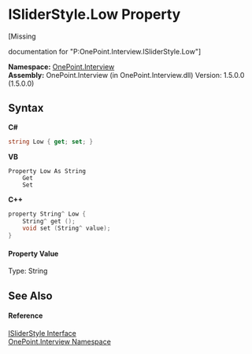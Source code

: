 # ISliderStyle.Low Property 
 

\[Missing <summary> documentation for "P:OnePoint.Interview.ISliderStyle.Low"\]

**Namespace:**&nbsp;<a href="N_OnePoint_Interview">OnePoint.Interview</a><br />**Assembly:**&nbsp;OnePoint.Interview (in OnePoint.Interview.dll) Version: 1.5.0.0 (1.5.0.0)

## Syntax

**C#**<br />
``` C#
string Low { get; set; }
```

**VB**<br />
``` VB
Property Low As String
	Get
	Set
```

**C++**<br />
``` C++
property String^ Low {
	String^ get ();
	void set (String^ value);
}
```


#### Property Value
Type: String

## See Also


#### Reference
<a href="T_OnePoint_Interview_ISliderStyle">ISliderStyle Interface</a><br /><a href="N_OnePoint_Interview">OnePoint.Interview Namespace</a><br />